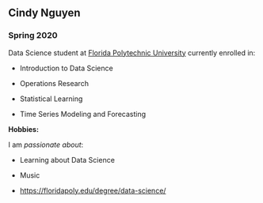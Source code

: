 ## Cindy Nguyen

### Spring 2020 

Data Science student at [Florida Polytechnic University](https://www.floridapoly.edu) currently enrolled in: 

- Introduction to Data Science

- Operations Research

- Statistical Learning

- Time Series Modeling and Forecasting

**Hobbies:**

I am _passionate about_: 

- Learning about Data Science

- Music

- <https://floridapoly.edu/degree/data-science/>
